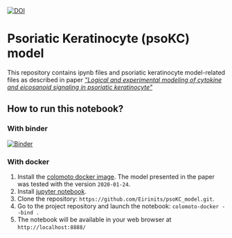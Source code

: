 [![DOI](https://zenodo.org/badge/DOI/10.5281/zenodo.5524437.svg)](https://doi.org/10.5281/zenodo.5524437)

# Psoriatic Keratinocyte (psoKC) model

This repository contains ipynb files and psoriatic keratinocyte model-related files as described in paper [_"Logical and experimental modeling of cytokine and eicosanoid signaling in psoriatic keratinocyte"_](https://www.biorxiv.org/content/10.1101/2021.06.07.447313v2)

## How to run this notebook?

### With binder

[![Binder](https://mybinder.org/badge_logo.svg)](https://mybinder.org/v2/gh/Eirinits/psoKC_model/HEAD)
 
### With docker

1. Install the [colomoto docker image](https://github.com/colomoto/colomoto-docker). 
The model presented in the paper was tested with the version ```2020-01-24```.
2. Install [jupyter notebook](http://jupyter.org/).
3. Clone the repository: ```https://github.com/Eirinits/psoKC_model.git```. 
4. Go to the project repository and launch the notebook: ```colomoto-docker --bind .```
5. The notebook will be available in your web browser at ```http://localhost:8888/```
